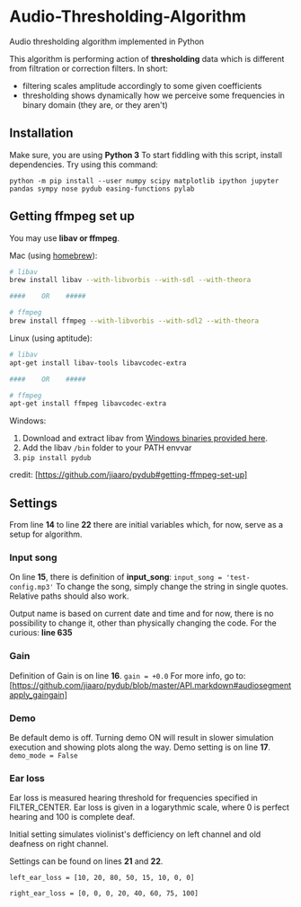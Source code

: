 # Audio-Thresholding-Algorithm
Audio thresholding algorithm implemented in Python

This algorithm is performing action of __thresholding__ data which is different from filtration or correction filters. In short: 
* filtering scales amplitude accordingly to some given coefficients
* thresholding shows dynamically how we perceive some frequencies in binary domain (they are, or they aren't) 


## Installation
Make sure, you are using __Python 3__
To start fiddling with this script, install dependencies. Try using this command:

`python -m pip install --user numpy scipy matplotlib ipython jupyter pandas sympy nose pydub easing-functions pylab`

## Getting ffmpeg set up

You may use **libav or ffmpeg**.

Mac (using [homebrew](http://brew.sh)):

```bash
# libav
brew install libav --with-libvorbis --with-sdl --with-theora

####    OR    #####

# ffmpeg
brew install ffmpeg --with-libvorbis --with-sdl2 --with-theora
```

Linux (using aptitude):

```bash
# libav
apt-get install libav-tools libavcodec-extra

####    OR    #####

# ffmpeg
apt-get install ffmpeg libavcodec-extra
```

Windows:

1. Download and extract libav from [Windows binaries provided here](http://builds.libav.org/windows/).
2. Add the libav `/bin` folder to your PATH envvar
3. `pip install pydub`

credit: [https://github.com/jiaaro/pydub#getting-ffmpeg-set-up]

## Settings
From line __14__ to line __22__ there are initial variables which, for now, serve as a setup for algorithm.

### Input song
On line __15__, there is definition of __input_song__:
`input_song = 'test-config.mp3'`
To change the song, simply change the string in single quotes. Relative paths should also work.

Output name is based on current date and time and for now, there is no possibility to change it, other than physically changing the code. For the curious: __line 635__

### Gain
Definition of Gain is on line __16__.
`gain = +0.0`
For more info, go to:
[https://github.com/jiaaro/pydub/blob/master/API.markdown#audiosegmentapply_gaingain]

### Demo
Be default demo is off. Turning demo ON will result in slower simulation execution and showing plots along the way.
Demo setting is on line __17__.
`demo_mode = False`

### Ear loss
Ear loss is measured hearing threshold for frequencies specified in FILTER_CENTER.
Ear loss is given in a logarythmic scale, where 0 is perfect hearing and 100 is complete deaf.

Initial setting simulates violinist's defficiency on left channel and old deafness on right channel.

Settings can be found on lines __21__ and __22__.

`left_ear_loss = [10, 20, 80, 50, 15, 10, 0, 0]`

`right_ear_loss = [0, 0, 0, 20, 40, 60, 75, 100]`
